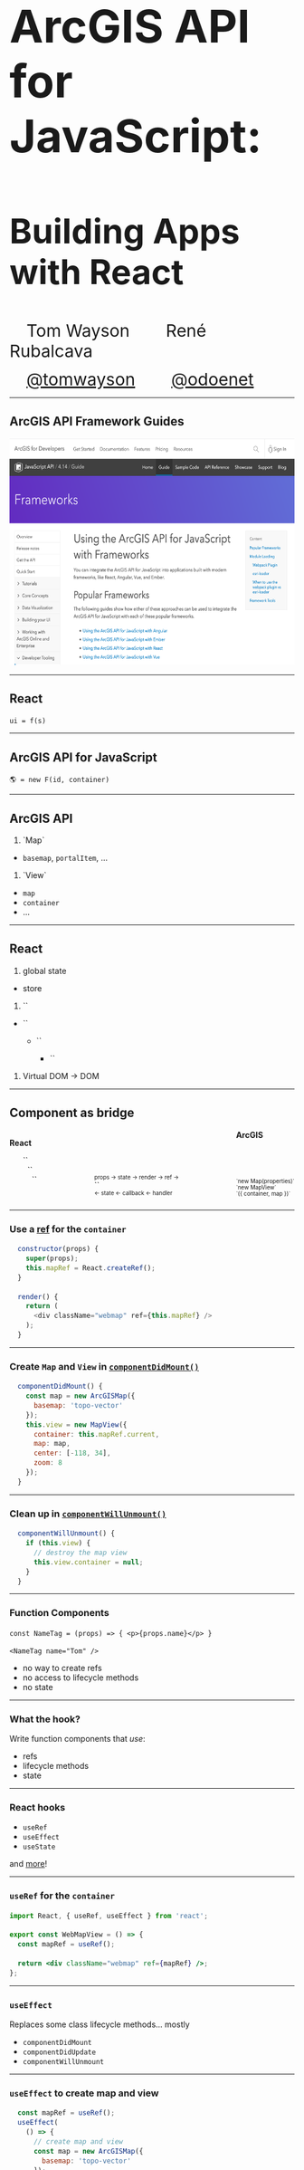 <!-- .slide: data-background="img/2021/dev-summit/bg-1.png" data-background-size="cover -->
<h1 style="text-align: left; font-size: 80px;">ArcGIS API for JavaScript:</h1>
<h2 style="text-align: left; font-size: 60px;">Building Apps with React</h2>
<p>
<span style="text-align: center; font-size: 30px; margin: 1em;">Tom Wayson</span>
<span style="text-align: right; font-size: 30px; margin: 1em;">René Rubalcava</span>
</p>
<p>
<span style="text-align: center; font-size: 30px; margin: 1em;"><a href="https://github.com/tomwayson">@tomwayson</a></span>
<span style="text-align: right; font-size: 30px; margin: 1em;"><a href="https://github.com/odoenet">@odoenet</a></span>
</p>

---

<!-- .slide: data-auto-animate data-background="img/2021/dev-summit/bg-4.png" -->
## ArcGIS API Framework Guides

<a href="https://developers.arcgis.com/javascript/latest/guide/using-frameworks/"><img src="building-apps-with-react/images/jsapi-frameworks-screenshot.png" class="transparent" height="400" /></a>

---

<!-- .slide: data-auto-animate data-background="img/2021/dev-summit/bg-4.png" -->
## React

<p><code>ui = f(s)</code></p>

---

<!-- .slide: data-auto-animate data-background="img/2021/dev-summit/bg-4.png" -->
## ArcGIS API for JavaScript

`🌎 = new F(id, container)`

---

<!-- .slide: data-auto-animate data-background="img/2021/dev-summit/bg-2.png" -->
## ArcGIS API

1. <!-- .element: class="fragment" --> `Map`
  - `basemap`, `portalItem`, ...
1. <!-- .element: class="fragment" --> `View`
  - `map`
  - `container`
  - ...

---

<!-- .slide: data-auto-animate data-background="img/2021/dev-summit/bg-2.png" -->
## React

1. <!-- .element: class="fragment" --> global state
  - store
1. <!-- .element: class="fragment" --> `<Provider store={store}>`
  - <!-- .element: style="list-style: none" -->  `<Router>`
    - <!-- .element: style="list-style: none" --> `<App>`
      - <!-- .element: style="list-style: none" --> `<Layout>`
1. <!-- .element: class="fragment" --> Virtual DOM -> DOM

---

<!-- .slide: data-auto-animate data-background="img/2021/dev-summit/bg-2.png" -->
## Component as bridge

<div style="display: flex; flex-direction: row; justify-content: space-between">
  <div>
    <p><strong>React</strong></p>
    <ul style="list-style: none;">
      <li>`<App>`</li>
      <li>&nbsp;&nbsp;`<Layout>`</li>
      <li>&nbsp;&nbsp;&nbsp;&nbsp;`<Parent>`</li>
    </ul>
  </div>
  <div>
    <p style="margin-bottom: 0; margin-top: 8em; font-size: .7em" class="fragment" data-fragment-index="1">props -> state -> render -> ref -></p>
    <p style="margin: 0">`<MapComponent />`</p>
    <p style="margin-top: 0; font-size: .7em" class="fragment" data-fragment-index="3"><- state <- callback <- handler</p>
  </div>
  <div>
    <strong>ArcGIS</strong>
    <div class="fragment" style="font-size: .7em; margin-top: 7em;" data-fragment-index="2">
      <div>`new Map(properties)`</div>
      <div>`new MapView`</div>
      <div>`({ container, map })`</div>
    </div>
  </div>
</div>

---

<!-- .slide: data-auto-animate data-background="img/2021/dev-summit/bg-2.png" -->
### Use a [ref](https://reactjs.org/docs/refs-and-the-dom.html) for the `container`

```js
  constructor(props) {
    super(props);
    this.mapRef = React.createRef();
  }

  render() {
    return (
      <div className="webmap" ref={this.mapRef} />
    );
  }
```

---

<!-- .slide: data-auto-animate data-background="img/2021/dev-summit/bg-2.png" -->
### Create `Map` and `View` in [`componentDidMount()`](https://reactjs.org/docs/react-component.html#componentdidmount)

```js
  componentDidMount() {
    const map = new ArcGISMap({
      basemap: 'topo-vector'
    });
    this.view = new MapView({
      container: this.mapRef.current,
      map: map,
      center: [-118, 34],
      zoom: 8
    });
  }
```

---

<!-- .slide: data-auto-animate data-background="img/2021/dev-summit/bg-2.png" -->
### Clean up in [`componentWillUnmount()`](https://reactjs.org/docs/react-component.html#componentwillunmount)

```js
  componentWillUnmount() {
    if (this.view) {
      // destroy the map view
      this.view.container = null;
    }
  }
```

---

<!-- .slide: data-auto-animate data-background="img/2021/dev-summit/bg-2.png" -->
### Function Components

`const NameTag = (props) => { <p>{props.name}</p> }`

`<NameTag name="Tom" />`

<ul class="fragment">
  <li>no way to create refs
  <li>no access to lifecycle methods
  <li>no state
</ul>

---

<!-- .slide: data-auto-animate data-background="img/2021/dev-summit/bg-2.png" -->
### What the hook?

Write function components that _use_:
- refs
- lifecycle methods
- state

---

<!-- .slide: data-auto-animate data-background="img/2021/dev-summit/bg-2.png" -->
### React hooks

* `useRef`
* `useEffect`
* `useState`

and [more](https://reactjs.org/docs/hooks-intro.html)!

---

<!-- .slide: data-auto-animate data-background="img/2021/dev-summit/bg-2.png" -->
### `useRef` for the `container`

```jsx
import React, { useRef, useEffect } from 'react';

export const WebMapView = () => {
  const mapRef = useRef();

  return <div className="webmap" ref={mapRef} />;
};
```

---

<!-- .slide: data-auto-animate data-background="img/2021/dev-summit/bg-2.png" -->
### `useEffect`

Replaces some class lifecycle methods... mostly
* `componentDidMount`
* `componentDidUpdate`
* `componentWillUnmount`

---

<!-- .slide: data-auto-animate data-background="img/2021/dev-summit/bg-2.png" -->
### `useEffect` to create map and view

```jsx
  const mapRef = useRef();
  useEffect(
    () => {
      // create map and view
      const map = new ArcGISMap({
        basemap: 'topo-vector'
      });
      const mapView = new MapView({
        container: mapRef.current,
        map: map,
        center: [-118, 34],
        zoom: 8
      });
      return () => {
        // destroy the map view
        mapView && mapView.container = null;
      };
    }
  , []); // componentDidMount & componentWillUnmount
```

... and clean up

---

<!-- .slide: data-auto-animate data-background="img/2021/dev-summit/bg-2.png" -->
### `useState`

Manage local state

```ts
const [ready, setReady] = useState(false);
// later, maybe after map loads
setReady(true);
```

---

<!-- .slide: data-auto-animate data-background="img/2021/dev-summit/bg-2.png" -->
### "Bind" view/map properties to props/state

Hold onto view in state

```ts
const [view, setView] = useState(null);
// later in useEffect()
setView(mapView);
```

---

<!-- .slide: data-auto-animate data-background="img/2021/dev-summit/bg-2.png" -->
### "Bind" view/map properties to props/state

Then use another effect to relay changes in props/state

```jsx
  useEffect(() => {
    if (!view) {
      return;
    }
    view.zoom = zoom;
  }, [view, zoom]); // componentDidUpdate
```

---

<!-- .slide: data-auto-animate data-background="img/2021/dev-summit/bg-3.png" -->
### 🎉 Success! 🎉

<p>✅ created a map using a `ref` to React generated DOM</p>
<p>✅ only destroy `MapView` when unmounting</p>
<p>✅ relay changes in `props` (or `state`) to map/view</p>
<p class="fragment">🤔 Relay changes or events from map/view to React?</p>

---

<!-- .slide: data-auto-animate data-background="img/2021/dev-summit/bg-2.png" -->
### Use another effect to wire up a callback

```jsx
  useEffect(() => {
    if (!view) {
      return;
    }
    const handle = view.on('click', callback);
    return function removeHandle() {
      handle.remove();
    };
  }, [view, callback]); // componentDidUpdate
```

use clean-up functions to remove event & watch handlers

---

<!-- .slide: data-auto-animate data-background="img/2021/dev-summit/bg-2.png" -->
### Component is key to integration

<small>... class-based or hooks 🙂</small>

<ul style="list-style: none">
  <li>✅ acts as a bridge between React and ArcGIS</li>
  <li>✅ use a `ref` to get the view's `container`</li>
  <li>✅ send React `props` & `state` to map & view properties</li>
  <li>✅ send changes and events from ArcGIS to React via callbacks</li>
</li>

---

<!-- .slide: data-auto-animate data-background="img/2021/dev-summit/bg-3.png" -->
### [Using the ArcGIS API for JavaScript with React](https://developers.arcgis.com/javascript/latest/guide/react)

<iframe src="https://developers.arcgis.com/javascript/latest/guide/react/" style="width: 600px; height:  600px"></iframe>

---

<!-- .slide: data-auto-animate data-background="img/2021/dev-summit/bg-4.png" -->
## Modern React and the ArcGIS API

---

<!-- .slide: data-auto-animate data-background="img/2021/dev-summit/bg-2.png" -->
### Manage global state in React

* You may not need Redux/MobX
* Context is powerful, and injectable

---

<!-- .slide: data-auto-animate data-background="img/2021/dev-summit/bg-2.png" -->
### `useContext` hook

```jsx
import ThemeContext from '.ThemeContext';

const ThemedMap = () => {
  const theme = useContext(ThemeContext);
  const basemap = theme === 'dark'
    ? 'dark-gray'
    : 'gray';
  return (
    <Map basemap={basemap} />
  );
};
```

---

<!-- .slide: data-auto-animate data-background="img/2021/dev-summit/bg-4.png" -->
## Modularize API usage

---

<!-- .slide: data-auto-animate data-background="img/2021/dev-summit/bg-2.png" -->
* Do all the API work separate from your UI
* _Separate content from navigation_ - pattern in PWAs
* Mock/stub API in tests

```ts
// src/data/map.ts
export function initialize(element: Element) {
  view.container = element;
  view.when(() => {
    // magic
  });
}
```

---

<!-- .slide: data-auto-animate data-background="img/2021/dev-summit/bg-2.png" -->
* Use in your context or component

```ts
const elRef = useRef(null);
useEffect(
  () => {
    const loadMap = async (container) => {
      const map = await import("../data/map");
      map.initialize(elRef.current);
    };
    loadMap();
  },
  []
);
```

---

<!-- .slide: data-auto-animate data-background="img/2021/dev-summit/bg-2.png" -->
## Why lazy load the API?

* So webpack can create async bundles
* `bundle1.js` -> `bundle2.js` -> `bundle3.js`
* Only load the resources you need when you need them
* Leads to faster initial loads

---

<!-- .slide: data-auto-animate data-background="img/2021/dev-summit/bg-4.png" -->
## Suspense

---

<!-- .slide: data-auto-animate data-background="img/2021/dev-summit/bg-2.png" -->
## Hold your Suspense

* Lazy-load entire React components
* useful in modular apps

```tsx
import React, { lazy, Suspense } from "react";
// lazy load the components that use Maps
const WebMapView = lazy(() => import("../components/WebMapView"));
// later on
<Suspense  fallback={<div>Loading...</div>}>
  <WebMapView />
</Suspense>
```

---

<!-- .slide: data-auto-animate data-background="img/2021/dev-summit/bg-3.png" -->
##  Example: [Nearby JavaScript](https://developers.arcgis.com/example-apps/nearby-javascript/)

<img class="transparent" src="building-apps-with-react/images/nearby-featured-image.png">

---

<!-- .slide: data-auto-animate data-background="img/2021/dev-summit/bg-2.png" -->
## 😎 [@arcgis/core](https://npmjs.com/package/@arcgis/core) 👍

---

<!-- .slide: data-auto-animate data-background="img/2021/dev-summit/bg-2.png" -->
## Popular React Tools & Frameworks

<table class="clis">
  <tbody>
    <tr>
      <td>
        <a href="https://github.com/facebook/create-react-app">
          <img src="building-apps-with-react/images/react-js-img.png" width="240" class="transparent" />
          <p>create-react-app</p>
        </a>
      </td>
      <td>
        <a href="https://nextjs.org/">
          <img style="margin: 80px 0" src="building-apps-with-react/images/nextjs-white-logo.svg" width="240" class="transparent" />
          <p>Next.js</p>
        </a>
      </td>
      <td>
        <a href="https://www.gatsbyjs.org/">
          <img src="building-apps-with-react/images/gatsby-logo.png" width="240" class="transparent" />
          <p>Gatsby</p>
        </a>
      </td>
    </tr>
  </tbody>
</table>
<p class="fragment">All insulate you from 😱 of webpack config</p>

---

<!-- .slide: data-auto-animate data-background="img/2021/dev-summit/bg-2.png" -->
<p>👵 ArcGIS API 3.x? 👴</p>
<p>🚀 CLI blocks access to webpack config? 🔒</p>
<p>🙈 Don't _want_ to config webpack? 😱</p>
<div class="fragment">
  <p>No problem. Try [esri-loader](https://github.com/Esri/esri-loader)</p>
  <img src="building-apps-with-react/images/esri-loader-band-aid-center-text.png" class="transparent" height="120" />
</div>

---

<!-- .slide: data-auto-animate data-background="img/2021/dev-summit/bg-2.png" -->
### Works with ArcGIS API [3.x](https://developers.arcgis.com/javascript/3/) <span class="fragment" data-fragment-index="1">_and_ 4.x</span>

<div>
  <img src="building-apps-with-react/images/esri.png" class="transparent" height="120" />
  <img src="building-apps-with-react/images/esri.png" class="transparent" height="120" />
  <img src="building-apps-with-react/images/esri.png" class="transparent" height="120" />
  <img src="building-apps-with-react/images/esri.png" class="transparent fragment"  data-fragment-index="1" height="120" />
</div>

---

<!-- .slide: data-auto-animate data-background="img/2021/dev-summit/bg-2.png" -->
### Works with _any_ React tool / library / framework

<div>
  <img src="building-apps-with-react/images/esri.png" class="transparent" height="120" />
  <img src="building-apps-with-react/images/Heart_corazon.svg" class="transparent" height="120" />
  <img src="building-apps-with-react/images/react-js-img.png" class="transparent" height="120" />
  <img src="building-apps-with-react/images/redux-logo.svg" class="transparent" height="120" />
  <img src="building-apps-with-react/images/nextjs-white-logo.svg" class="transparent" height="100" />
  <img src="building-apps-with-react/images/gatsby-logo.png" class="transparent" height="120" />
</div>

---

<!-- .slide: data-auto-animate data-background="img/2021/dev-summit/bg-2.png" -->
### BTW... <span class="fragment" data-fragment-index="1">Not _just_ for Webpack & React</span>

<div class="fragment" data-fragment-index="1">
  <img src="building-apps-with-react/images/webpack-icon-square-big.png" class="transparent" height="120" />
  <img src="building-apps-with-react/images/react-js-img.png" class="transparent" height="120" />
</div>

---

<!-- .slide: data-auto-animate data-background="img/2021/dev-summit/bg-2.png" -->
### Works with _any_ module loader

<div>
  <img src="building-apps-with-react/images/esri.png" class="transparent" height="120" />
  <img src="building-apps-with-react/images/Heart_corazon.svg" class="transparent" height="120" />
  <img src="building-apps-with-react/images/webpack-icon-square-big.png" class="transparent" height="120" />
  <img src="building-apps-with-react/images/rollup1.png" class="transparent" height="100" />
  <img src="building-apps-with-react/images/parcel-og.png" class="transparent" height="140" />
</div>

---

<!-- .slide: data-auto-animate data-background="img/2021/dev-summit/bg-2.png" -->
### Works with _any_ framework

<div>
  <img src="building-apps-with-react/images/esri.png" class="transparent" height="120" />
  <img src="building-apps-with-react/images/Heart_corazon.svg" class="transparent" height="120" />
  <img src="building-apps-with-react/images/tomster-sm.png" class="transparent" height="120" />
  <img src="building-apps-with-react/images/angular.png" class="transparent" height="120" />
  <img src="building-apps-with-react/images/vue-logo.png" class="transparent" height="120" />
  <img src="building-apps-with-react/images/react-js-img.png" class="transparent" height="120" />
  <img src="building-apps-with-react/images/Dojo-New.png" class="transparent" height="120" />
</div>

---

<!-- .slide: data-auto-animate data-background="img/2021/dev-summit/bg-2.png" -->
### Installing [esri-loader](https://github.com/Esri/esri-loader#install)

<img class="transparent" src="building-apps-with-react/images/800px-Npm-logo.svg.png" style="width: 300px; margin: 110px 0;">
<h3><code>npm install --save esri-loader</code></h3>

---

<!-- .slide: data-auto-animate data-background="img/2021/dev-summit/bg-2.png" -->
### Installing [esri-loader](https://github.com/Esri/esri-loader#install)

<img class="transparent" src="building-apps-with-react/images/yarn-cat-eating-bower-bird.png">
<h3><code>yarn add esri-loader</code></h3>

---

<!-- .slide: data-auto-animate data-background="img/2021/dev-summit/bg-2.png" -->
### Using [`loadModules()`](https://github.com/Esri/esri-loader#usage)

```js
import { loadModules } from 'esri-loader';

loadModules([
  "esri/Map",
  "esri/views/MapView"
]).then(([Map, MapView]) => {
  // Code to create the map and view will go here
});
```

---

<!-- .slide: data-auto-animate data-background="img/2021/dev-summit/bg-2.png" -->
### Look [familiar](https://developers.arcgis.com/javascript/latest/sample-code/intro-mapview/index.html)?

```js
// this is what loadModules() does under the hood

require([
  "esri/Map",
  "esri/views/MapView"
], function(Map, MapView) {
  // Code to create the map and view will go here
});
```

---

<!-- .slide: data-auto-animate data-background="img/2021/dev-summit/bg-2.png" -->
### [Lazy loads the ArcGIS API](https://github.com/Esri/esri-loader#lazy-loading-the-arcgis-api-for-javascript) by default

```js
 // loads API 1st time
const esriConfig = await loadModules(["esri/config"])
esriConfig.useIdentity = false;
// don't worry, this won't load the API again!
const [Map, MapView] = await loadModules(
  ["esri/Map", "esri/views/MapView"]
);
```

---

<!-- .slide: data-auto-animate data-background="img/2021/dev-summit/bg-2.png" -->
### Additional options & patterns

See the esri-loader docs for examples of:
- [Using a specific version of the ArcGIS API](https://github.com/Esri/esri-loader#from-a-specific-version)
- [configuring Dojo](https://github.com/Esri/esri-loader#configuring-dojo)
- [using ArcGIS types in TS](https://github.com/Esri/esri-loader#arcgis-types)
- and [more](https://github.com/Esri/esri-loader#advanced-usage)

---

<!-- .slide: data-auto-animate data-background="img/2021/dev-summit/bg-2.png" -->
### [esri-loader-hooks](https://github.com/tomwayson/esri-loader-hooks#usewebmap)

```jsx
import React from 'react';
import { useWebMap } from 'esri-loader-hooks';

function WebMap() {
  const [ref] = useWebMap('e691172598f04ea8881cd2a4adaa45ba');
  return <div style={{ height: 400 }} ref={ref} />;
}
```

---

<!-- .slide: data-auto-animate data-background="img/2021/dev-summit/bg-3.png" -->
### Example: [esri-loader-hooks](https://esri-loader-hooks.netlify.com/)

<a href="https://esri-loader-hooks.netlify.com/"><img src="building-apps-with-react/images/esri-loader-hooks-screenshot.png" height="400"></a>

---

<!-- .slide: data-auto-animate data-background="img/2021/dev-summit/bg-3.png" -->
## Example: Create ArcGIS App

<a href="https://create-arcgis-app.surge.sh/"><img width="852" src="building-apps-with-react/images/create-arcgis-app-screenshot.png" /></a>

[create-arcgis-app](https://github.com/tomwayson/create-arcgis-app)

---

<!-- .slide: data-auto-animate data-background="img/2021/dev-summit/bg-3.png" -->
## Example: Next ArcGIS App

<a href="https://next-arcgis-app.now.sh/"><img width="680" src="building-apps-with-react/images/next-arcgis-app-screenshot.png" /></a>

[next-arcgis-app](https://github.com/tomwayson/next-arcgis-app)

---

<!-- .slide: data-auto-animate data-background="img/2021/dev-summit/bg-2.png" -->
## Conclusion

<div>
  <img src="building-apps-with-react/images/esri.png" class="transparent" height="120" />
  <img src="building-apps-with-react/images/Heart_corazon.svg" class="transparent" height="120" />
  <img src="building-apps-with-react/images/webpack-icon-square-big.png" class="transparent" height="120" />
  <img src="building-apps-with-react/images/react-js-img.png" class="transparent" height="120" />
</div>

Note:
It's never been a better time to be a React dev
It's never been a better time to be a ArcGIS dev
Go forth and prosper

---

<!-- .slide: data-auto-animate data-background="img/2021/dev-summit/bg-4.png" -->
## Summary

---

<!-- .slide: data-auto-animate data-background="img/2021/dev-summit/bg-5.png" -->

![esri](img/esri-science-logo-white.png "esri")